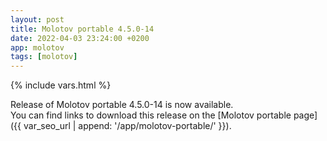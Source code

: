 ```yaml
---
layout: post
title: Molotov portable 4.5.0-14
date: 2022-04-03 23:24:00 +0200
app: molotov
tags: [molotov]
---
```

{% include vars.html %}

Release of Molotov portable 4.5.0-14 is now available.<br />
You can find links to download this release on the [Molotov portable page]({{ var_seo_url | append: '/app/molotov-portable/' }}).

